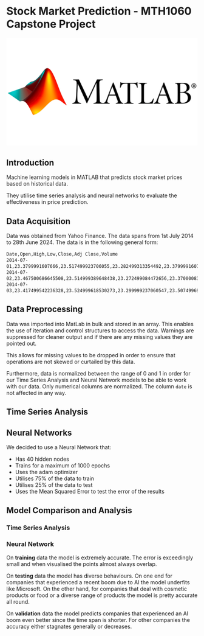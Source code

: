 # Stock Market Prediction - MTH1060 Capstone Project
![Matlab Image](matlab.png)
## Introduction
Machine learning models in MATLAB that predicts stock market prices based on historical data. 

They utilise time series analysis and neural networks to evaluate the effectiveness in price prediction.

## Data Acquisition
Data was obtained from Yahoo Finance. The data spans from 1st July 2014 to 28th June 2024. The data is in the following general form:

```csv
Date,Open,High,Low,Close,Adj Close,Volume
2014-07-01,23.3799991607666,23.517499923706055,23.282499313354492,23.3799991607666,20.68042755126953,152892000
2014-07-02,23.467500686645508,23.514999389648438,23.272499084472656,23.3700008392334,20.671592712402344,113860000
2014-07-03,23.417499542236328,23.524999618530273,23.299999237060547,23.50749969482422,20.793209075927734,91567200
```

## Data Preprocessing
Data was imported into MatLab in bulk and stored in an array. This enables the use of iteration and control structures to access the data. Warnings are suppressed for cleaner output and if there are any missing values they are pointed out.

This allows for missing values to be dropped in order to ensure that operations are not skewed or curtailed by this data.

Furthermore, data is normalized between the range of 0 and 1 in order for our Time Series Analysis and Neural Network models to be able to work with our data. Only numerical columns are normalized. The column `date` is not affected in any way.

## Time Series Analysis

## Neural Networks
We decided to use a Neural Network that:

- Has 40 hidden nodes
- Trains for a maximum of 1000 epochs
- Uses the adam optimizer
- Utilises 75% of the data to train
- Utilises 25% of the data to test
- Uses the Mean Squared Error to test the error of the results


## Model Comparison and Analysis

### Time Series Analysis


### Neural Network
On **training** data the model is extremely accurate. The error is exceedingly small and when visualised the points almost always overlap.

On **testing** data the model has diverse behaviours. On one end for companies that experienced a recent boom due to AI the model underfits like Microsoft. On the other hand, for companies that deal with cosmetic products or food or a diverse range of products the model is pretty accurate all round.

On **validation** data the model predicts companies that experienced an AI boom even better since the time span is shorter. For other companies the accuracy either stagnates generally or decreases.
